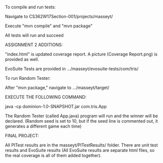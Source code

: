 To compile and run tests:

Navigate to CS362W17Section-001/projects/masseyt/

Execute "mvn compile" and "mvn package"

All tests will run and succeed


ASSIGNMENT 2 ADDITIONS:

"index.html" is updated coverage report. A picture (Coverage Report.png) is provided as well.

EvoSuite Tests are provided in .../masseyt/evosuite-tests/com/tris/

To run Random Tester:

After "mvn package," navigate to .../masseyt/target/

EXECUTE THE FOLLOWING COMMAND:

java -cp dominion-1.0-SNAPSHOT.jar com.tris.App

The Random Tester (called App.java) program will run and the winner will be declared. (Random seed is set to 10, but if the seed line is commented out, it generates a different game each time)

FINAL PROJECT:

All PITest results are in the masseyt/PITestResults/ folder. There are unit test results and EvoSuite results (All EvoSuite results are separate html files, so the real coverage is all of them added together).
